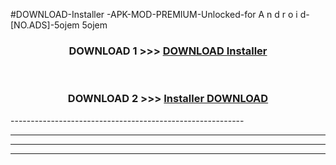 #DOWNLOAD-Installer -APK-MOD-PREMIUM-Unlocked-for A n d r o i d-[NO.ADS]-5ojem 5ojem 



<div align="center">

<h3>DOWNLOAD 1 >>> <a href="https://getmod2.web.app/?judul=Installer ">DOWNLOAD Installer </a></h3><br>

<h3>DOWNLOAD 2 >>> <a href="https://getmod2.web.app/?judul=Installer ">Installer  DOWNLOAD </a></h3>

</div>
----------------------------------------------------------

----------------------------------------------------------

----------------------------------------------------------

----------------------------------------------------------



